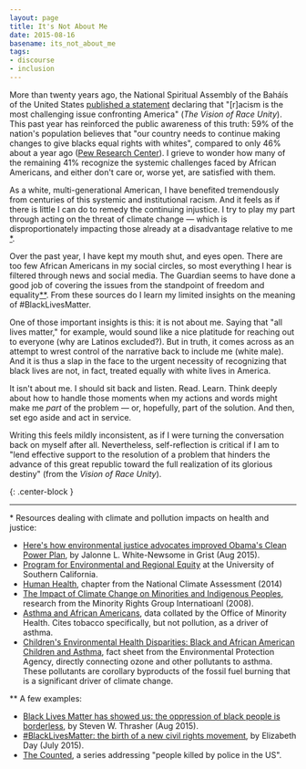 ```yaml
---
layout: page
title: It's Not About Me
date: 2015-08-16
basename: its_not_about_me
tags:
- discourse
- inclusion
---
```


More than twenty years ago, the National Spiritual Assembly of the
Bah&aacute;&iacute;s of the United States <a
href="http://www.ibiblio.org/Bahai/Texts/English/The-Vision-Of-Race-Unity.html">published
a statement</a> declaring that "[r]acism is the most challenging issue
confronting America" (_The Vision of Race Unity_). This past year has reinforced
the public awareness of this truth: 59% of the nation's population believes that
"our country needs to continue making changes to give blacks equal rights with
whites", compared to only 46% about a year ago (<a
href="http://www.people-press.org/2015/08/05/across-racial-lines-more-say-nation-needs-to-make-changes-to-achieve-racial-equality/">Pew
Research Center</a>). I grieve to wonder how many of the remaining 41% recognize
the systemic challenges faced by African Americans, and either don't care or,
worse yet, are satisfied with them.

<!--more-->

As a white, multi-generational American, I have benefited tremendously from
centuries of this systemic and institutional racism. And it feels as if there is
little I can do to remedy the continuing injustice. I try to play my part
through acting on the threat of climate change &mdash; which is
disproportionately impacting those already at a disadvantage relative to me <a
href="#1">*</a>.

Over the past year, I have kept my mouth shut, and eyes open. There are too few
African Americans in my social circles, so most everything I hear is filtered
through news and social media. The Guardian seems to have done a good job of
covering the issues from the standpoint of freedom and equality<a
href="#2">**</a>. From these sources do I learn my limited insights on the
meaning of #BlackLivesMatter.

One of those important insights is this: it is not about me. Saying that "all
lives matter," for example,  would sound like a nice platitude for reaching out
to everyone (why are Latinos excluded?). But in truth, it comes across as an
attempt to wrest control of the narrative back to include me (white male). And
it is thus a slap in the face to the urgent necessity of recognizing that black
lives are not, in fact, treated equally with white lives in America.

It isn't about me. I should sit back and listen. Read. Learn. Think deeply about
how to handle those moments when my actions and words might make me _part_ of
the problem &mdash; or, hopefully, part of the solution. And then, set ego aside
and act in service.

Writing this feels mildly inconsistent, as if I were turning the conversation
back on myself after all. Nevertheless, self-reflection is critical if I am to
"lend effective support to the resolution of a problem that hinders the advance
of this great republic toward the full realization of its glorious destiny"
(from the _Vision of Race Unity_).

{: .center-block }
***

<a name="1">*</a> Resources dealing with climate and pollution impacts on health and justice:
<ul>
<li><a href="http://grist.org/climate-energy/heres-how-environmental-justice-advocates-improved-obamas-clean-power-plan/">Here's how environmental justice advocates improved Obama's Clean Power Plan</a>, by Jalonne L. White-Newsome in Grist (Aug 2015).</li>
<li><a href="http://dornsife.usc.edu/pere/publications/">Program for Environmental and Regional Equity</a> at the University of Southern California.</li>
<li><a href="nca2014.globalchange.gov/report/sectors/human-health">Human Health</a>, chapter from the National Climate Assessment (2014)</li>
<li><a href="http://www.ohchr.org/Documents/Issues/ClimateChange/Submissions/Minority_Rights_Group_International.pdf">The Impact of Climate Change on Minorities and Indigenous Peoples</a>, research from the Minority Rights Group Internatioanl (2008).</li>
<li>
<a href="http://minorityhealth.hhs.gov/omh/browse.aspx?lvl=4&lvlid=15">Asthma and African Americans</a>, data collated by the Office of Minority Health. Cites tobacco specifically, but not pollution, as a driver of asthma.</li>
<li><a href="http://www.epa.gov/epahome/sciencenb/asthma/HD_AA_Asthma.pdf">Children's Environmental Health Disparities: Black and African American Children and Asthma</a>, fact sheet from the Environmental Protection Agency, directly connecting ozone and other pollutants to asthma. These pollutants are corollary byproducts of the fossil fuel burning that is a significant driver of climate change.</li>
</ul>

<a name="2">**</a> A few examples:
<ul>
<li><a href="http://www.theguardian.com/commentisfree/2015/aug/09/black-lives-matter-movement-taught-black-oppression-borderless-michael-brown">Black Lives Matter has showed us: the oppression of black people is borderless</a>, by Steven W. Thrasher (Aug 2015).</li>
<li><a href="http://www.theguardian.com/world/2015/jul/19/blacklivesmatter-birth-civil-rights-movement">#BlackLivesMatter: the birth of a new civil rights movement</a>, by Elizabeth Day (July 2015).</li>
<li><a href="http://www.theguardian.com/us-news/series/counted-us-police-killings">The Counted</a>, a series addressing "people killed by police in the US".</li>
</ul>
